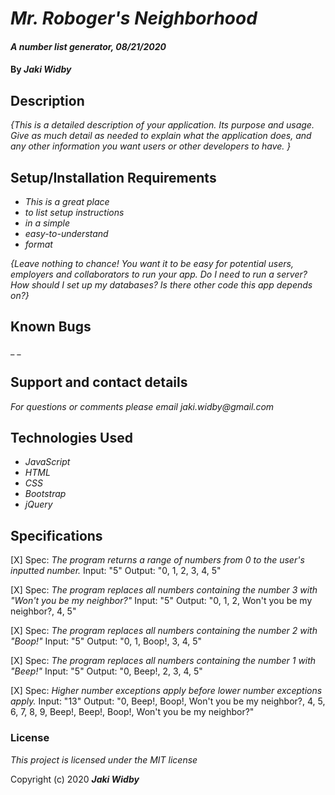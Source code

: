 # _Mr. Roboger's Neighborhood_

#### _A number list generator, 08/21/2020_

#### By _**Jaki Widby**_

## Description

_{This is a detailed description of your application. Its purpose and usage.  Give as much detail as needed to explain what the application does, and any other information you want users or other developers to have. }_

## Setup/Installation Requirements

* _This is a great place_
* _to list setup instructions_
* _in a simple_
* _easy-to-understand_
* _format_

_{Leave nothing to chance! You want it to be easy for potential users, employers and collaborators to run your app. Do I need to run a server? How should I set up my databases? Is there other code this app depends on?}_

## Known Bugs

_ _

## Support and contact details

_For questions or comments please email jaki.widby@gmail.com_

## Technologies Used

* _JavaScript_
* _HTML_
* _CSS_
* _Bootstrap_
* _jQuery_

## Specifications

[X] Spec: _The program returns a range of numbers   from 0 to the user's inputted number._
    Input: "5"
    Output: "0, 1, 2, 3, 4, 5"

[X] Spec: _The program replaces all numbers containing the number 3 with "Won't you be my neighbor?"_
    Input: "5"
    Output: "0, 1, 2, Won't you be my neighbor?, 4, 5"

[X] Spec: _The program replaces all numbers containing the number 2 with "Boop!"_
    Input: "5"
    Output: "0, 1, Boop!, 3, 4, 5"

[X] Spec: _The program replaces all numbers containing the number 1 with "Beep!"_
    Input: "5"
    Output: "0, Beep!, 2, 3, 4, 5"

[X] Spec: _Higher number exceptions apply before lower number exceptions apply._
    Input: "13"
    Output: "0, Beep!, Boop!, Won't you be my neighbor?, 4, 5, 6, 7, 8, 9, Beep!, Beep!, Boop!, Won't you be my neighbor?"

### License

*This project is licensed under the MIT license*

Copyright (c) 2020 **_Jaki Widby_**